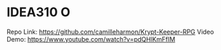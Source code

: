 # IDEA310 O
Repo Link: https://github.com/camilleharmon/Krypt-Keeper-RPG
Video Demo: https://www.youtube.com/watch?v=pdQHlKmFfIM
